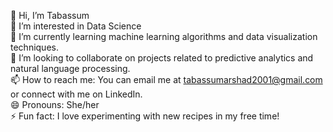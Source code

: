  👋 Hi, I’m Tabassum
 <br>
👀 I’m interested in Data Science
 <br>
🌱 I’m currently learning machine learning algorithms and data visualization techniques.
 <br>
💞️ I’m looking to collaborate on projects related to predictive analytics and natural language processing.
 <br>
📫 How to reach me: You can email me at tabassumarshad2001@gmail.com or connect with me on LinkedIn.
 <br>
😄 Pronouns: She/her
 <br>
⚡ Fun fact: I love experimenting with new recipes in my free time!

<!---
TabassumRujput/TabassumRujput is a ✨ special ✨ repository because its `README.md` (this file) appears on your GitHub profile.
You can click the Preview link to take a look at your changes.
--->
